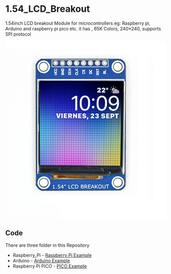 # 1.54_LCD_Breakout

1.54inch LCD breakout Module for microcontrollers eg: Raspberry pi, Arduino and raspberry pi pico etc. it has , 65K Colors, 240×240, supports SPI protocol

<img src = "https://github.com/sbcshop/1.54_LCD_Breakout_Software/blob/main/Images/img.png"/>

## Code
There are three folder in this Repository
  * Raspberry_Pi -  [Raspberry Pi Example](https://github.com/sbcshop/1.54_LCD_Breakout_Software/tree/main/Raspberry_Pi)
  * Arduino       - [Arduino Example](https://github.com/sbcshop/1.54_LCD_Breakout_Software/tree/main/Arduino)
  * Raspberry Pi PICO - [PICO Example](https://github.com/sbcshop/1.54_LCD_Breakout_Software/tree/main/Raspberry%20Pi%20PICO) 
